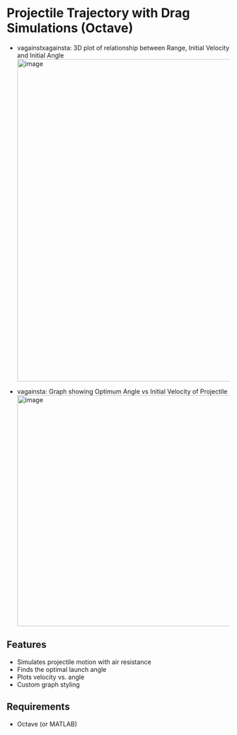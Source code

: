 # Projectile Trajectory with Drag Simulations (Octave)

- vagainstxagainsta: 3D plot of relationship between Range, Initial Velocity and Initial Angle
  <img width="727" alt="image" src="https://github.com/user-attachments/assets/4cdfb0f4-db83-47f4-8e5b-185c87d71341" />

- vagainsta: Graph showing Optimum Angle vs Initial Velocity of Projectile
  <img width="521" alt="image" src="https://github.com/user-attachments/assets/101277af-7c42-4383-8cec-a96755892d89" />


## Features
- Simulates projectile motion with air resistance
- Finds the optimal launch angle
- Plots velocity vs. angle
- Custom graph styling

## Requirements
- Octave (or MATLAB)
